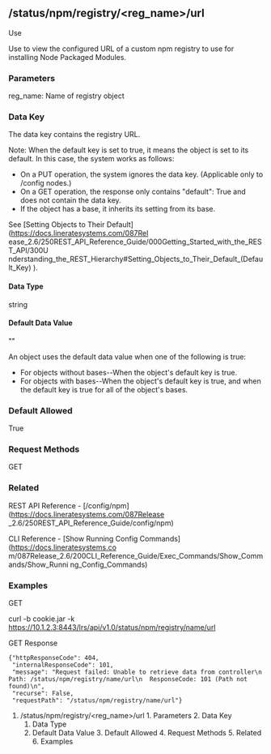 ## /status/npm/registry/<reg_name>/url

Use

Use to view the configured URL of a custom npm registry to use for installing
Node Packaged Modules.

### Parameters

reg_name: Name of registry object

### Data Key

The data key contains the registry URL.

Note: When the default key is set to true, it means the object is set to its
default. In this case, the system works as follows:

  * On a PUT operation, the system ignores the data key. (Applicable only to /config nodes.)
  * On a GET operation, the response only contains "default": True and does not contain the data key.
  * If the object has a base, it inherits its setting from its base.

See [Setting Objects to Their Default](https://docs.lineratesystems.com/087Rel
ease_2.6/250REST_API_Reference_Guide/000Getting_Started_with_the_REST_API/300U
nderstanding_the_REST_Hierarchy#Setting_Objects_to_Their_Default_(Default_Key)
).

#### Data Type

string

#### Default Data Value

""

An object uses the default data value when one of the following is true:

  * For objects without bases--When the object's default key is true.
  * For objects with bases--When the object's default key is true, and when the default key is true for all of the object's bases.

### Default Allowed

True

### Request Methods

GET

### Related

REST API Reference - [/config/npm](https://docs.lineratesystems.com/087Release
_2.6/250REST_API_Reference_Guide/config/npm)

CLI Reference - [Show Running Config Commands](https://docs.lineratesystems.co
m/087Release_2.6/200CLI_Reference_Guide/Exec_Commands/Show_Commands/Show_Runni
ng_Config_Commands)

### Examples

GET

curl -b cookie.jar -k
https://10.1.2.3:8443/lrs/api/v1.0/status/npm/registry/name/url

GET Response

    
    
    {"httpResponseCode": 404,
     "internalResponseCode": 101,
     "message": "Request failed: Unable to retrieve data from controller\n  Path: /status/npm/registry/name/url\n  ResponseCode: 101 (Path not found)\n",
     "recurse": False,
     "requestPath": "/status/npm/registry/name/url"}
    

  1. /status/npm/registry/<reg_name>/url
    1. Parameters
    2. Data Key
      1. Data Type
      2. Default Data Value
    3. Default Allowed
    4. Request Methods
    5. Related
    6. Examples


